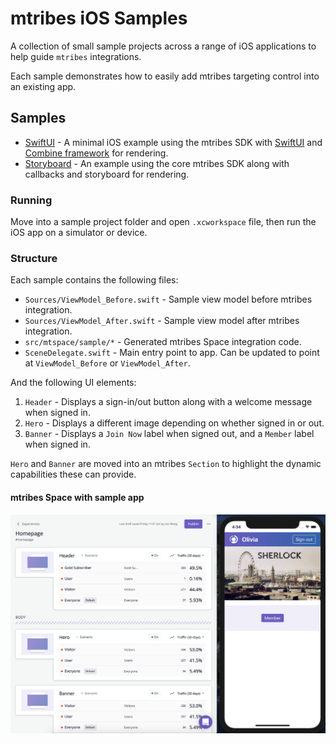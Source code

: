# mtribes iOS Samples

A collection of small sample projects across a range of iOS applications to help
guide `mtribes` integrations.

Each sample demonstrates how to easily add mtribes targeting control into
an existing app.

## Samples

- [SwiftUI](/samples-swiftui) - A minimal iOS example using the mtribes SDK with
  [SwiftUI](https://developer.apple.com/documentation/swiftui) and
  [Combine framework](https://developer.apple.com/documentation/combine) for rendering.
- [Storyboard](/samples-storyboard) - An example using the core mtribes SDK along with callbacks and storyboard for rendering.

### Running

Move into a sample project folder and open `.xcworkspace` file, then run the iOS app on a simulator or device.

### Structure

Each sample contains the following files:

- `Sources/ViewModel_Before.swift` - Sample view model before mtribes integration.
- `Sources/ViewModel_After.swift` - Sample view model after mtribes integration.
- `src/mtspace/sample/*` - Generated mtribes Space integration code.
- `SceneDelegate.swift` - Main entry point to app. Can be updated to point at
  `ViewModel_Before` or `ViewModel_After`.

And the following UI elements:

1. `Header` - Displays a sign-in/out button along with a welcome message when signed
in.
2. `Hero` - Displays a different image depending on whether signed in or out.
3. `Banner` - Displays a `Join Now` label when signed out, and a `Member` label when
signed in.

`Hero` and `Banner` are moved into an mtribes `Section` to highlight the dynamic
capabilities these can provide.

#### mtribes Space with sample app

![sample](sample.png)

